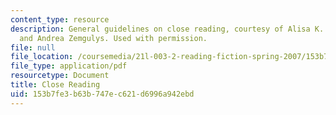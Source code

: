 ```yaml
---
content_type: resource
description: General guidelines on close reading, courtesy of Alisa K. Braithwaite
  and Andrea Zemgulys. Used with permission.
file: null
file_location: /coursemedia/21l-003-2-reading-fiction-spring-2007/153b7fe3b63b747ec621d6996a942ebd_close_reading.pdf
file_type: application/pdf
resourcetype: Document
title: Close Reading
uid: 153b7fe3-b63b-747e-c621-d6996a942ebd
---
```

